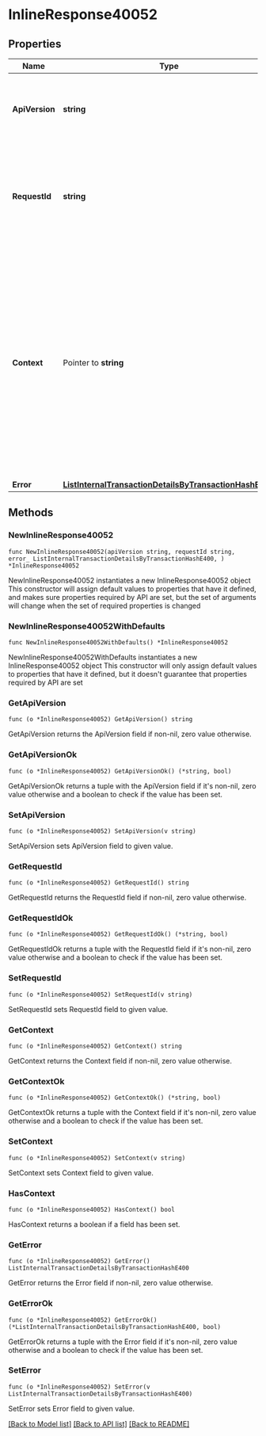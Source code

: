 # InlineResponse40052

## Properties

Name | Type | Description | Notes
------------ | ------------- | ------------- | -------------
**ApiVersion** | **string** | Specifies the version of the API that incorporates this endpoint. | 
**RequestId** | **string** | Defines the ID of the request. The &#x60;requestId&#x60; is generated by Crypto APIs and it&#39;s unique for every request. | 
**Context** | Pointer to **string** | In batch situations the user can use the context to correlate responses with requests. This property is present regardless of whether the response was successful or returned as an error. &#x60;context&#x60; is specified by the user. | [optional] 
**Error** | [**ListInternalTransactionDetailsByTransactionHashE400**](ListInternalTransactionDetailsByTransactionHashE400.md) |  | 

## Methods

### NewInlineResponse40052

`func NewInlineResponse40052(apiVersion string, requestId string, error_ ListInternalTransactionDetailsByTransactionHashE400, ) *InlineResponse40052`

NewInlineResponse40052 instantiates a new InlineResponse40052 object
This constructor will assign default values to properties that have it defined,
and makes sure properties required by API are set, but the set of arguments
will change when the set of required properties is changed

### NewInlineResponse40052WithDefaults

`func NewInlineResponse40052WithDefaults() *InlineResponse40052`

NewInlineResponse40052WithDefaults instantiates a new InlineResponse40052 object
This constructor will only assign default values to properties that have it defined,
but it doesn't guarantee that properties required by API are set

### GetApiVersion

`func (o *InlineResponse40052) GetApiVersion() string`

GetApiVersion returns the ApiVersion field if non-nil, zero value otherwise.

### GetApiVersionOk

`func (o *InlineResponse40052) GetApiVersionOk() (*string, bool)`

GetApiVersionOk returns a tuple with the ApiVersion field if it's non-nil, zero value otherwise
and a boolean to check if the value has been set.

### SetApiVersion

`func (o *InlineResponse40052) SetApiVersion(v string)`

SetApiVersion sets ApiVersion field to given value.


### GetRequestId

`func (o *InlineResponse40052) GetRequestId() string`

GetRequestId returns the RequestId field if non-nil, zero value otherwise.

### GetRequestIdOk

`func (o *InlineResponse40052) GetRequestIdOk() (*string, bool)`

GetRequestIdOk returns a tuple with the RequestId field if it's non-nil, zero value otherwise
and a boolean to check if the value has been set.

### SetRequestId

`func (o *InlineResponse40052) SetRequestId(v string)`

SetRequestId sets RequestId field to given value.


### GetContext

`func (o *InlineResponse40052) GetContext() string`

GetContext returns the Context field if non-nil, zero value otherwise.

### GetContextOk

`func (o *InlineResponse40052) GetContextOk() (*string, bool)`

GetContextOk returns a tuple with the Context field if it's non-nil, zero value otherwise
and a boolean to check if the value has been set.

### SetContext

`func (o *InlineResponse40052) SetContext(v string)`

SetContext sets Context field to given value.

### HasContext

`func (o *InlineResponse40052) HasContext() bool`

HasContext returns a boolean if a field has been set.

### GetError

`func (o *InlineResponse40052) GetError() ListInternalTransactionDetailsByTransactionHashE400`

GetError returns the Error field if non-nil, zero value otherwise.

### GetErrorOk

`func (o *InlineResponse40052) GetErrorOk() (*ListInternalTransactionDetailsByTransactionHashE400, bool)`

GetErrorOk returns a tuple with the Error field if it's non-nil, zero value otherwise
and a boolean to check if the value has been set.

### SetError

`func (o *InlineResponse40052) SetError(v ListInternalTransactionDetailsByTransactionHashE400)`

SetError sets Error field to given value.



[[Back to Model list]](../README.md#documentation-for-models) [[Back to API list]](../README.md#documentation-for-api-endpoints) [[Back to README]](../README.md)


